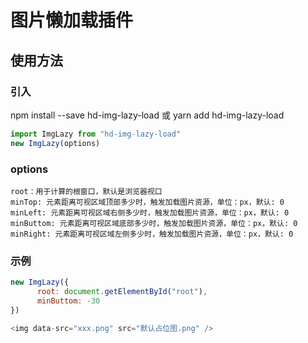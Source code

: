 <!--
 * @Author: handan05
 * @Date: 2022-04-24 20:29:28
 * @LastEditors: handan05
 * @LastEditTime: 2022-04-24 20:48:45
 * @FilePath: /operation-utils/Users/handan/Documents/handan_work/58project/tech/img-lazy-load/README.md
 * @Description: 
-->
# 图片懒加载插件

## 使用方法

### 引入

npm install --save hd-img-lazy-load 或 yarn add hd-img-lazy-load 
```js
import ImgLazy from "hd-img-lazy-load"
new ImgLazy(options)
```

### options
```
root：用于计算的根窗口，默认是浏览器视口
minTop: 元素距离可视区域顶部多少时，触发加载图片资源，单位：px，默认: 0
minLeft: 元素距离可视区域右侧多少时，触发加载图片资源，单位：px，默认: 0
minButtom: 元素距离可视区域底部多少时，触发加载图片资源，单位：px，默认: 0
minRight: 元素距离可视区域左侧多少时，触发加载图片资源，单位：px，默认: 0
```

### 示例
```js
new ImgLazy({
      root: document.getElementById("root"),
      minButtom: -30
})

<img data-src="xxx.png" src="默认占位图.png" />
```




